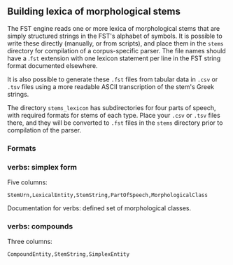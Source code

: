 ## Building lexica of morphological stems

The FST engine reads one or more lexica of morphological stems that are simply structured strings in the FST's alphabet of symbols.  It is possible to write these directly (manually, or from scripts), and place them in the `stems` directory for compilation of a corpus-specific parser.  The file names should have a .`fst` extension with one lexicon statement per line in the FST string format documented elsewhere.

It is also possible to generate these `.fst` files from tabular data in `.csv` or `.tsv` files using a more readable ASCII transcription of the stem's Greek strings.

The directory `stems_lexicon` has subdirectories for four parts of speech, with required formats for stems of each type.  Place your `.csv` or `.tsv` files there, and they will be converted to `.fst` files in the `stems` directory prior to compilation of the parser.


### Formats

### verbs: simplex form

Five columns:

    StemUrn,LexicalEntity,StemString,PartOfSpeech,MorphologicalClass

Documentation for verbs:  defined set of morphological classes.


### verbs: compounds

Three columns:

    CompoundEntity,StemString,SimplexEntity
